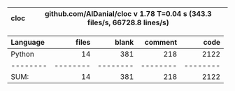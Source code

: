 cloc|github.com/AlDanial/cloc v 1.78  T=0.04 s (343.3 files/s, 66728.8 lines/s)
--- | ---

Language|files|blank|comment|code
:-------|-------:|-------:|-------:|-------:
Python|14|381|218|2122
--------|--------|--------|--------|--------
SUM:|14|381|218|2122
